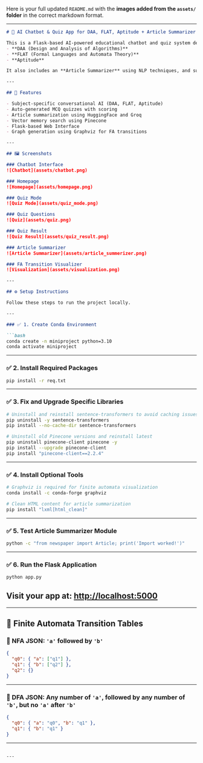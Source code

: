 Here is your full updated `README.md` with the **images added from the `assets/` folder** in the correct markdown format.

---

````markdown
# 💬 AI Chatbot & Quiz App for DAA, FLAT, Aptitude + Article Summarizer

This is a Flask-based AI-powered educational chatbot and quiz system designed for:
- **DAA (Design and Analysis of Algorithms)**
- **FLAT (Formal Languages and Automata Theory)**
- **Aptitude**

It also includes an **Article Summarizer** using NLP techniques, and supports **Finite Automata** transition table visualization.

---

## 🔹 Features

- Subject-specific conversational AI (DAA, FLAT, Aptitude)
- Auto-generated MCQ quizzes with scoring
- Article summarization using HuggingFace and Groq
- Vector memory search using Pinecone
- Flask-based Web Interface
- Graph generation using Graphviz for FA transitions

---

## 🖼️ Screenshots

### Chatbot Interface
![Chatbot](assets/chatbot.png)

### Homepage
![Homepage](assets/homepage.png)

### Quiz Mode
![Quiz Mode](assets/quiz_mode.png)

### Quiz Questions
![Quiz](assets/quiz.png)

### Quiz Result
![Quiz Result](assets/quiz_result.png)

### Article Summarizer
![Article Summarizer](assets/article_summerizer.png)

### FA Transition Visualizer
![Visualization](assets/visualization.png)

---

## ⚙️ Setup Instructions

Follow these steps to run the project locally.

---

### ✅ 1. Create Conda Environment

```bash
conda create -n miniproject python=3.10
conda activate miniproject
````

---

### ✅ 2. Install Required Packages

```bash
pip install -r req.txt
```

---

### ✅ 3. Fix and Upgrade Specific Libraries

```bash
# Uninstall and reinstall sentence-transformers to avoid caching issues
pip uninstall -y sentence-transformers
pip install --no-cache-dir sentence-transformers

# Uninstall old Pinecone versions and reinstall latest
pip uninstall pinecone-client pinecone -y
pip install --upgrade pinecone-client
pip install "pinecone-client==2.2.4"
```

---

### ✅ 4. Install Optional Tools

```bash
# Graphviz is required for finite automata visualization
conda install -c conda-forge graphviz

# Clean HTML content for article summarization
pip install "lxml[html_clean]"
```

---

### ✅ 5. Test Article Summarizer Module

```bash
python -c "from newspaper import Article; print('Import worked!')"
```

---

### ✅ 6. Run the Flask Application

```bash
python app.py
```

## Visit your app at: [http://localhost:5000](http://localhost:5000)

---

## 🧠 Finite Automata Transition Tables

### 🔹 NFA JSON: `'a'` followed by `'b'`

```json
{
  "q0": { "a": ["q1"] },
  "q1": { "b": ["q2"] },
  "q2": {}
}
```

---

### 🔹 DFA JSON: Any number of `'a'`, followed by any number of `'b'`, but no `'a'` after `'b'`

```json
{
  "q0": { "a": "q0", "b": "q1" },
  "q1": { "b": "q1" }
}
```

---

````

---


